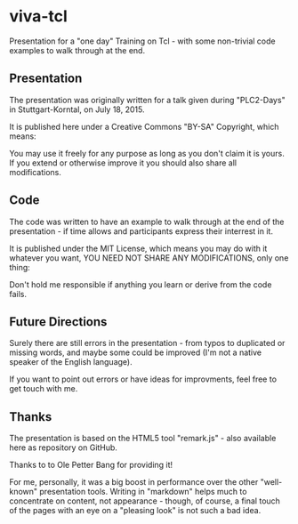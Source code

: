 # viva-tcl
Presentation for a "one day" Training on Tcl - with some non-trivial code
examples to walk through at the end.

## Presentation

The presentation was originally written for a talk given during "PLC2-Days"
in Stuttgart-Korntal, on July 18, 2015.

It is published here under a Creative Commons "BY-SA" Copyright, which means:

You may use it freely for any purpose as long as you don't claim it is yours.
If you extend or otherwise improve it you should also share all modifications.

## Code

The code was written to have an example to walk through at the end of the
presentation - if time allows and participants express their interrest in it.

It is published under the MIT License, which means you may do with it whatever
you want, YOU NEED NOT SHARE ANY MODIFICATIONS, only one thing:

Don't hold me responsible if anything you learn or derive from the code fails.

## Future Directions

Surely there are still errors in the presentation - from typos to duplicated or
missing words, and maybe some could be improved (I'm not a native speaker of the
English language).

If you want to point out errors or have ideas for improvments, feel free to get
touch with me.

## Thanks

The presentation is based on the HTML5 tool "remark.js" - also available here as
repository on GitHub.

Thanks to to Ole Petter Bang for providing it!

For me, personally, it was a big boost in performance over the other "well-known"
presentation tools. Writing in "markdown" helps much to concentrate on content,
not appearance - though, of course, a final touch of the pages with an eye on a
"pleasing look" is not such a bad idea.
